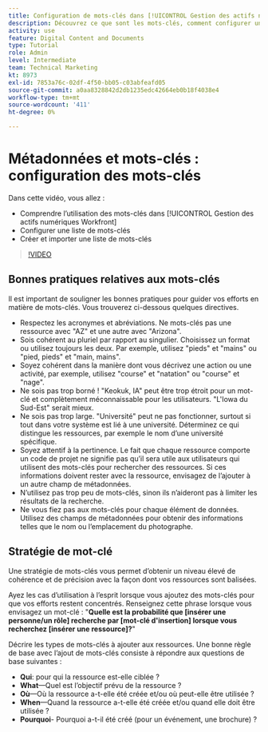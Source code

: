 ```yaml
---
title: Configuration de mots-clés dans [!UICONTROL Gestion des actifs numériques Workfront]
description: Découvrez ce que sont les mots-clés, comment configurer une liste de mots-clés et comment créer et importer une liste de mots-clés dans [!UICONTROL Gestion des actifs numériques Workfront].
activity: use
feature: Digital Content and Documents
type: Tutorial
role: Admin
level: Intermediate
team: Technical Marketing
kt: 8973
exl-id: 7853a76c-02df-4f50-bb05-c03abfeafd05
source-git-commit: a0aa8328842d2db1235edc42664eb0b18f4038e4
workflow-type: tm+mt
source-wordcount: '411'
ht-degree: 0%

---
```


# Métadonnées et mots-clés : configuration des mots-clés

Dans cette vidéo, vous allez :

* Comprendre l’utilisation des mots-clés dans [!UICONTROL Gestion des actifs numériques Workfront]
* Configurer une liste de mots-clés
* Créer et importer une liste de mots-clés

>[!VIDEO](https://video.tv.adobe.com/v/335236/?quality=12)

## Bonnes pratiques relatives aux mots-clés

Il est important de souligner les bonnes pratiques pour guider vos efforts en matière de mots-clés. Vous trouverez ci-dessous quelques directives.

* Respectez les acronymes et abréviations. Ne mots-clés pas une ressource avec &quot;AZ&quot; et une autre avec &quot;Arizona&quot;.
* Sois cohérent au pluriel par rapport au singulier. Choisissez un format ou utilisez toujours les deux. Par exemple, utilisez &quot;pieds&quot; et &quot;mains&quot; ou &quot;pied, pieds&quot; et &quot;main, mains&quot;.
* Soyez cohérent dans la manière dont vous décrivez une action ou une activité, par exemple, utilisez &quot;course&quot; et &quot;natation&quot; ou &quot;course&quot; et &quot;nage&quot;.
* Ne sois pas trop borné ! &quot;Keokuk, IA&quot; peut être trop étroit pour un mot-clé et complètement méconnaissable pour les utilisateurs. &quot;L&#39;Iowa du Sud-Est&quot; serait mieux.
* Ne sois pas trop large. &quot;Université&quot; peut ne pas fonctionner, surtout si tout dans votre système est lié à une université. Déterminez ce qui distingue les ressources, par exemple le nom d’une université spécifique.
* Soyez attentif à la pertinence. Le fait que chaque ressource comporte un code de projet ne signifie pas qu’il sera utile aux utilisateurs qui utilisent des mots-clés pour rechercher des ressources. Si ces informations doivent rester avec la ressource, envisagez de l’ajouter à un autre champ de métadonnées.
* N’utilisez pas trop peu de mots-clés, sinon ils n’aideront pas à limiter les résultats de la recherche.
* Ne vous fiez pas aux mots-clés pour chaque élément de données. Utilisez des champs de métadonnées pour obtenir des informations telles que le nom ou l’emplacement du photographe.

## Stratégie de mot-clé

Une stratégie de mots-clés vous permet d’obtenir un niveau élevé de cohérence et de précision avec la façon dont vos ressources sont balisées.

Ayez les cas d’utilisation à l’esprit lorsque vous ajoutez des mots-clés pour que vos efforts restent concentrés. Renseignez cette phrase lorsque vous envisagez un mot-clé : &quot;**Quelle est la probabilité que [insérer une personne/un rôle] recherche par [mot-clé d&#39;insertion] lorsque vous recherchez [insérer une ressource]?**&quot;

Décrire les types de mots-clés à ajouter aux ressources. Une bonne règle de base avec l’ajout de mots-clés consiste à répondre aux questions de base suivantes :

* **Qui**: pour qui la ressource est-elle ciblée ?
* **What**—Quel est l’objectif prévu de la ressource ?
* **Où**—Où la ressource a-t-elle été créée et/ou où peut-elle être utilisée ?
* **When**—Quand la ressource a-t-elle été créée et/ou quand elle doit être utilisée ?
* **Pourquoi**- Pourquoi a-t-il été créé (pour un événement, une brochure) ?
